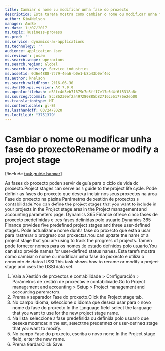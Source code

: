 ```yaml
---
title: Cambiar o nome ou modificar unha fase do proxecto
description: Esta tarefa mostra como cambiar o nome ou modificar unha fase do proxecto.
author: KimANelson
manager: AnnBe
ms.date: 11/07/2017
ms.topic: business-process
ms.prod: ''
ms.service: dynamics-ax-applications
ms.technology: ''
audience: Application User
ms.reviewer: josaw
ms.search.scope: Operations
ms.search.region: Global
ms.search.industry: Service industries
ms.assetid: 0d6e4888-7379-4ea6-b0e1-b8b43b0ef4e2
ms.author: knelson
ms.search.validFrom: 2016-06-30
ms.dyn365.ops.version: AX 7.0.0
ms.openlocfilehash: d53fc4d3eb71679c7e5ff17e17e8d4f6f5318a8c
ms.sourcegitcommit: 8c786230ef2a497280885b827162561776e2eb00
ms.translationtype: HT
ms.contentlocale: gl-ES
ms.lasthandoff: 03/24/2020
ms.locfileid: "3751379"
---
```

# <a name="rename-or-modify-a-project-stage"></a><span data-ttu-id="2e2d6-103">Cambiar o nome ou modificar unha fase do proxecto</span><span class="sxs-lookup"><span data-stu-id="2e2d6-103">Rename or modify a project stage</span></span>

[!include [task guide banner](../../includes/task-guide-banner.md)]

<span data-ttu-id="2e2d6-104">As fases do proxecto poden servir de guía para o ciclo de vida do proxecto.</span><span class="sxs-lookup"><span data-stu-id="2e2d6-104">Project stages can serve as a guide to the project life cycle.</span></span> <span data-ttu-id="2e2d6-105">Pode definir as fases do proxecto que desexa incluír nos seus proxectos na área Fase do proxecto na páxina Parámetros de xestión de proxectos e contabilidade.</span><span class="sxs-lookup"><span data-stu-id="2e2d6-105">You can define the project stages that you want to include in your projects in the Project stage area in the Project management and accounting parameters page.</span></span> <span data-ttu-id="2e2d6-106">Dynamics 365 Finance ofrece cinco fases de proxecto predefinidas e tres fases definidas polo usuario.</span><span class="sxs-lookup"><span data-stu-id="2e2d6-106">Dynamics 365 Finance provides five predefined project stages and three user-defined stages.</span></span> <span data-ttu-id="2e2d6-107">Pode actualizar o nome dunha fase do proxecto que está a usar para rastrexar o progreso dos proxectos.</span><span class="sxs-lookup"><span data-stu-id="2e2d6-107">You can update the name of a project stage that you are using to track the progress of projects.</span></span> <span data-ttu-id="2e2d6-108">Tamén pode fornecer nomes para os nomes de estado definidos polo usuario.</span><span class="sxs-lookup"><span data-stu-id="2e2d6-108">You can also provide names for user-defined status names.</span></span> <span data-ttu-id="2e2d6-109">Esta tarefa mostra como cambiar o nome ou modificar unha fase do proxecto e utiliza o conxunto de datos USSI.</span><span class="sxs-lookup"><span data-stu-id="2e2d6-109">This task shows how to rename or modify a project stage and uses the USSI data set.</span></span>

1. <span data-ttu-id="2e2d6-110">Vaia a Xestión de proxectos e contabilidade > Configuración > Parámetros de xestión de proxectos e contabilidade.</span><span class="sxs-lookup"><span data-stu-id="2e2d6-110">Go to Project management and accounting > Setup > Project management and accounting parameters.</span></span>
2. <span data-ttu-id="2e2d6-111">Prema o separador Fase do proxecto.</span><span class="sxs-lookup"><span data-stu-id="2e2d6-111">Click the Project stage tab.</span></span>
3. <span data-ttu-id="2e2d6-112">No campo Idioma, seleccione o idioma que desexa usar para o novo nome da fase do proxecto.</span><span class="sxs-lookup"><span data-stu-id="2e2d6-112">In the Language field, select the language that you want to use for the new project stage name.</span></span>
4. <span data-ttu-id="2e2d6-113">Na lista, seleccione a fase predefinida ou definida polo usuario que desexa modificar.</span><span class="sxs-lookup"><span data-stu-id="2e2d6-113">In the list, select the predefined or user-defined stage that you want to modify.</span></span> 
5. <span data-ttu-id="2e2d6-114">No campo Fase do proxecto, escriba o novo nome.</span><span class="sxs-lookup"><span data-stu-id="2e2d6-114">In the Project stage field, enter the new name.</span></span>
6. <span data-ttu-id="2e2d6-115">Prema Gardar.</span><span class="sxs-lookup"><span data-stu-id="2e2d6-115">Click Save.</span></span>
